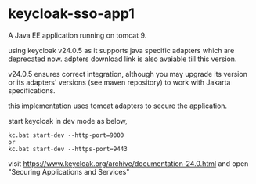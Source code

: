 # keycloak-sso-app1
A Java EE application running on tomcat 9.  

using keycloak v24.0.5 as it supports java specific adapters which are deprecated now. adpters download link is also avaiable till this version.  

v24.0.5 ensures correct integration, although you may upgrade its version or its adapters' versions (see maven repository) to work with Jakarta specifications.  

this implementation uses tomcat adapters to secure the application.

start keycloak in dev mode as below,

```
kc.bat start-dev --http-port=9000  
or  
kc.bat start-dev --https-port=9443
```

visit https://www.keycloak.org/archive/documentation-24.0.html and open "Securing Applications and Services"
